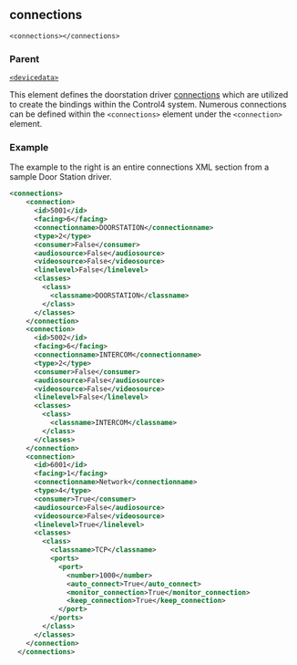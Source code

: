 
## connections

`<connections></connections>`

### Parent

[`<devicedata>`][1]


This element defines the doorstation driver [connections][2] which are utilized to create the bindings within the Control4 system. Numerous connections can be defined within the `<connections>` element under the `<connection>` element.


### Example

The example to the right is an entire connections XML section from a sample Door Station driver.

```xml
<connections>
    <connection>
      <id>5001</id>
      <facing>6</facing>
      <connectionname>DOORSTATION</connectionname>
      <type>2</type>
      <consumer>False</consumer>
      <audiosource>False</audiosource>
      <videosource>False</videosource>
      <linelevel>False</linelevel>
      <classes>
        <class>
          <classname>DOORSTATION</classname>
        </class>
      </classes>
    </connection>
    <connection>
      <id>5002</id>
      <facing>6</facing>
      <connectionname>INTERCOM</connectionname>
      <type>2</type>
      <consumer>False</consumer>
      <audiosource>False</audiosource>
      <videosource>False</videosource>
      <linelevel>False</linelevel>
      <classes>
        <class>
          <classname>INTERCOM</classname>
        </class>
      </classes>
    </connection>
    <connection>
      <id>6001</id>
      <facing>1</facing>
      <connectionname>Network</connectionname>
      <type>4</type>
      <consumer>True</consumer>
      <audiosource>False</audiosource>
      <videosource>False</videosource>
      <linelevel>True</linelevel>
      <classes>
        <class>
          <classname>TCP</classname>
          <ports>
            <port>
              <number>1000</number>
              <auto_connect>True</auto_connect>
              <monitor_connection>True</monitor_connection>
              <keep_connection>True</keep_connection>
            </port>
          </ports>
        </class>
      </classes>
    </connection>
  </connections>
```

[1]:	https://snap-one.github.io/docs-driverworks-xml/#devicedata
[2]:	https://snap-one.github.io/docs-driverworks-fundamentals/#connections